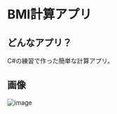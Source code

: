 # BMI計算アプリ

## どんなアプリ？

C#の練習で作った簡単な計算アプリ。

## 画像

![image](https://github.com/stackcorn/BMICalculator/assets/86920995/54d4188e-713a-456e-a29a-567eb0bc1840)
